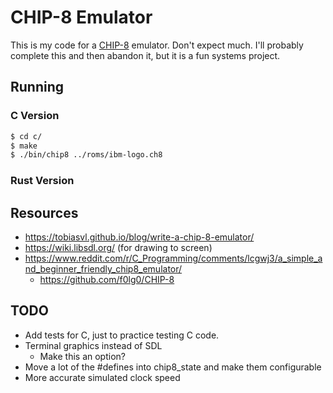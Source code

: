# CHIP-8 Emulator

This is my code for a [CHIP-8](https://en.wikipedia.org/wiki/CHIP-8)
emulator. Don't expect much. I'll probably complete this and then
abandon it, but it is a fun systems project.

## Running

### C Version

```sh
$ cd c/
$ make
$ ./bin/chip8 ../roms/ibm-logo.ch8
```

### Rust Version

## Resources

- https://tobiasvl.github.io/blog/write-a-chip-8-emulator/
- https://wiki.libsdl.org/ (for drawing to screen)
- https://www.reddit.com/r/C_Programming/comments/lcgwj3/a_simple_and_beginner_friendly_chip8_emulator/
  - https://github.com/f0lg0/CHIP-8


## TODO

- Add tests for C, just to practice testing C code.
- Terminal graphics instead of SDL
  - Make this an option?
- Move a lot of the #defines into chip8_state and make them configurable
- More accurate simulated clock speed
